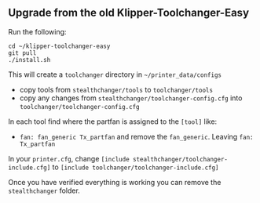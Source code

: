 ## Upgrade from the old Klipper-Toolchanger-Easy

Run the following: 

```
cd ~/klipper-toolchanger-easy
git pull
./install.sh
```

This will create a `toolchanger` directory in `~/printer_data/configs`

- copy tools from `stealthchanger/tools` to `toolchanger/tools`
- copy any changes from `stealthchanger/toolchanger-config.cfg` into `toolchanger/toolchanger-config.cfg`


In each tool find where the partfan is assigned to the `[tool]` like:
- `fan: fan_generic Tx_partfan` and remove the `fan_generic`.  Leaving `fan: Tx_partfan`

In your `printer.cfg`, change `[include stealthchanger/toolchanger-include.cfg]` to `[include toolchanger/toolchanger-include.cfg]`

Once you have verified everything is working you can remove the `stealthchanger` folder. 